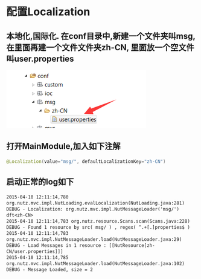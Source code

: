 # 配置Localization

## 本地化,国际化. 在conf目录中,新建一个文件夹叫msg, 在里面再建一个文件文件夹zh-CN, 里面放一个空文件叫user.properties

![添加空的本地化字符串](images/localization_1.png)

## 打开MainModule,加入如下注解

```java
@Localization(value="msg/", defaultLocalizationKey="zh-CN")
```

## 启动正常的log如下

```
2015-04-10 12:11:14,780 org.nutz.mvc.impl.NutLoading.evalLocalization(NutLoading.java:281) DEBUG - Localization: org.nutz.mvc.impl.NutMessageLoader('msg/')  dft<zh-CN>
2015-04-10 12:11:14,783 org.nutz.resource.Scans.scan(Scans.java:228) DEBUG - Found 1 resource by src( msg/ ) , regex( ^.+[.]properties$ )
2015-04-10 12:11:14,783 org.nutz.mvc.impl.NutMessageLoader.load(NutMessageLoader.java:29) DEBUG - Load Messages in 1 resource : [[NutResource[zh-CN/user.properties]]]
2015-04-10 12:11:14,785 org.nutz.mvc.impl.NutMessageLoader.load(NutMessageLoader.java:102) DEBUG - Message Loaded, size = 2
```